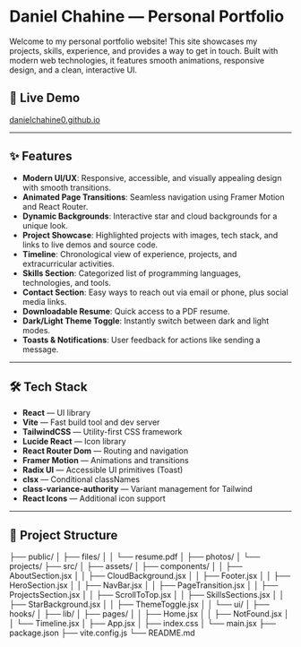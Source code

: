 # Daniel Chahine — Personal Portfolio

Welcome to my personal portfolio website! This site showcases my projects, skills, experience, and provides a way to get in touch. Built with modern web technologies, it features smooth animations, responsive design, and a clean, interactive UI.

## 🚀 Live Demo

[danielchahine0.github.io](https://danielchahine0.github.io)

---

## ✨ Features

- **Modern UI/UX**: Responsive, accessible, and visually appealing design with smooth transitions.
- **Animated Page Transitions**: Seamless navigation using Framer Motion and React Router.
- **Dynamic Backgrounds**: Interactive star and cloud backgrounds for a unique look.
- **Project Showcase**: Highlighted projects with images, tech stack, and links to live demos and source code.
- **Timeline**: Chronological view of experience, projects, and extracurricular activities.
- **Skills Section**: Categorized list of programming languages, technologies, and tools.
- **Contact Section**: Easy ways to reach out via email or phone, plus social media links.
- **Downloadable Resume**: Quick access to a PDF resume.
- **Dark/Light Theme Toggle**: Instantly switch between dark and light modes.
- **Toasts & Notifications**: User feedback for actions like sending a message.

---

## 🛠️ Tech Stack

- **React** — UI library
- **Vite** — Fast build tool and dev server
- **TailwindCSS** — Utility-first CSS framework
- **Lucide React** — Icon library
- **React Router Dom** — Routing and navigation
- **Framer Motion** — Animations and transitions
- **Radix UI** — Accessible UI primitives (Toast)
- **clsx** — Conditional classNames
- **class-variance-authority** — Variant management for Tailwind
- **React Icons** — Additional icon support

---

## 📁 Project Structure
├── public/ 
│ ├── files/ 
│ │ └── resume.pdf 
│ ├── photos/ 
│ └── projects/ 
├── src/ 
│ ├── assets/ 
│ ├── components/ 
│ │ ├── AboutSection.jsx 
│ │ ├── CloudBackground.jsx 
│ │ ├── Footer.jsx 
│ │ ├── HeroSection.jsx 
│ │ ├── NavBar.jsx 
│ │ ├── PageTransition.jsx 
│ │ ├── ProjectsSection.jsx 
│ │ ├── ScrollToTop.jsx 
│ │ ├── SkillsSections.jsx 
│ │ ├── StarBackground.jsx 
│ │ ├── ThemeToggle.jsx 
│ │ └── ui/ 
│ ├── hooks/ 
│ ├── lib/ 
│ ├── pages/ 
│ │ ├── Home.jsx 
│ │ ├── NotFound.jsx 
│ │ └── Timeline.jsx 
│ ├── App.jsx 
│ ├── index.css 
│ └── main.jsx 
├── package.json 
├── vite.config.js 
└── README.md